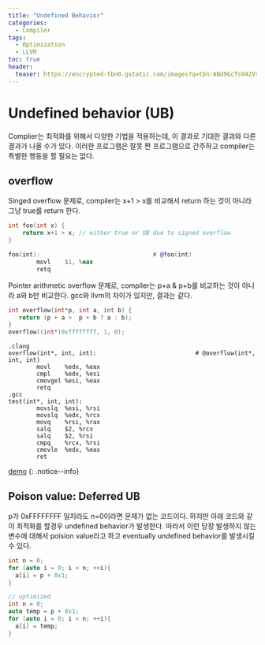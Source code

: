 ```yaml
---
title: "Undefined Behavior"
categories:
  - Compiler
tags:
  - Optimization
  - LLVM
toc: true
header:
  teaser: https://encrypted-tbn0.gstatic.com/images?q=tbn:ANd9GcTs942VryGg2sW4OTDaVuHRbOqzK1bOBeeyEw&usqp=CAU
---
```



# Undefined behavior (UB)

Complier는 최적화를 위해서 다양한 기법을 적용하는데, 이 결과로 기대한 결과와 다른 결과가 나올 수가 있다. 이러한 프로그램은 잘못 짠 프로그램으로 간주하고 compiler는 특별한 행동을 할 필요는 없다.
## overflow
Singed overflow 문제로, compiler는 x+1 > x를 비교해서 return 하는 것이 아니라 그냥 true를 return 한다.
```cpp
int foo(int x) {
    return x+1 > x; // either true or UB due to signed overflow
}
```
```asm
foo(int):                                # @foo(int)
        movl    $1, %eax
        retq
```

Pointer arithmetic overflow 문제로, compiler는 p+a & p+b를 비교하는 것이 아니라 a와 b만 비교한다. 
gcc와 llvm의 차이가 있지만, 결과는 같다.
```cpp
int overflow(int*p, int a, int b) {
   return (p + a >  p + b ? a : b);
}
overflow((int*)0xffffffff, 1, 0);
```

```assembly
.clang
overflow(int*, int, int):                            # @overflow(int*, int, int)
        movl    %edx, %eax
        cmpl    %edx, %esi
        cmovgel %esi, %eax
        retq
.gcc
test(int*, int, int):
        movslq  %esi, %rsi
        movslq  %edx, %rcx
        movq    %rsi, %rax
        salq    $2, %rcx
        salq    $2, %rsi
        cmpq    %rcx, %rsi
        cmovle  %edx, %eax
        ret
```
[demo](https://godbolt.org/z/zh45457bv) 
{: .notice--info}

## Poison value: Deferred UB
p가 0xFFFFFFFF 일지라도 n=0이라면 문제가 없는 코드이다.
하지만 아래 코드와 같이 최적화를 할경우 undefined behavior가 발생한다. 
따라서 이런 당장 발생하지 않는 변수에 대해서 poision value라고 하고 eventually undefined behavior를 발생시킬 수 있다.

```cpp
int n = 0;
for (auto i = 0; i < n; ++i){
  a[i] = p + 0x1;
}
```
```cpp
// optimized
int n = 0;
auto temp = p + 0x1;
for (auto i = 0; i < n; ++i){
  a[i] = temp;
}
```